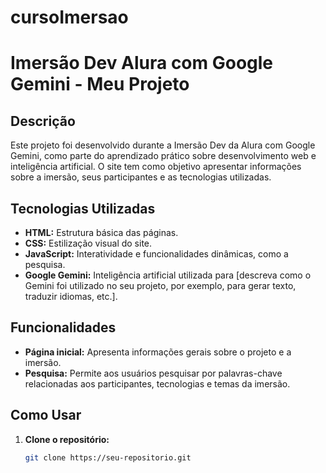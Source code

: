 # cursoImersao

# Imersão Dev Alura com Google Gemini - Meu Projeto

## Descrição
Este projeto foi desenvolvido durante a Imersão Dev da Alura com Google Gemini, como parte do aprendizado prático sobre desenvolvimento web e inteligência artificial. O site tem como objetivo apresentar informações sobre a imersão, seus participantes e as tecnologias utilizadas.

## Tecnologias Utilizadas
* **HTML:** Estrutura básica das páginas.
* **CSS:** Estilização visual do site.
* **JavaScript:** Interatividade e funcionalidades dinâmicas, como a pesquisa.
* **Google Gemini:** Inteligência artificial utilizada para [descreva como o Gemini foi utilizado no seu projeto, por exemplo, para gerar texto, traduzir idiomas, etc.].

## Funcionalidades
* **Página inicial:** Apresenta informações gerais sobre o projeto e a imersão.
* **Pesquisa:** Permite aos usuários pesquisar por palavras-chave relacionadas aos participantes, tecnologias e temas da imersão.

## Como Usar
1. **Clone o repositório:**
   ```bash
   git clone https://seu-repositorio.git
